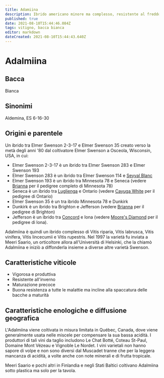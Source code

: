 ```yaml
---
title: Adamiina
description: Ibrido americano minore ma complesso, resistente al freddo, coltivato soprattutto in Québec.
published: true
date: 2021-08-10T15:44:46.084Z
tags: vitigno, bacca bianca
editor: markdown
dateCreated: 2021-08-10T15:44:43.640Z
---
```


# Adalmiina

## Bacca
Bianca

## Sinonimi
Aldemina, ES 6-16-30


## Origini e parentele
Un ibrido tra Elmer Swenson 2-3-17 e Elmer Swenson 35 creato verso la metà degli anni '80 dal coltivatore Elmer Swenson a Osceola, Wisconsin, USA, in cui:

- Elmer Swenson 2-3-17 è un ibrido tra Elmer Swenson 283 e Elmer Swenson 193
- Elmer Swenson 283 è un ibrido tra Elmer Swenson 114 e [Seyval Blanc](/vitigni/bacca-bianca/seyval-blanc)
- Elmer Swenson 193 è un ibrido tra Minnesota 78 e Seneca (vedere [Brianna](/vitigni/bacca-bianca/brianna) per il pedigree completo di Minnesota 78)
- Seneca è un ibrido tra [Luglienga](/vitigni/bacca-bianca/luglienga) e Ontario (vedere [Cayuga White](/vitigni/bacca-bianca/cayuga-white) per il pedigree di Ontario)
- Elmer Swenson 35 è un tra ibrido Minnesota 78 e Dunkirk
- Dunkirk è un ibrido tra Brighton e Jefferson (vedere [Brianna](/vitigni/bacca-bianca/brianna) per il pedigree di Brighton)
- Jefferson è un ibrido tra [Concord](/vitigni/bacca-bianca/concord) e Iona (vedere [Moore's Diamond](/vitigni/bacca-bianca/moore-diamond) per il pedigree di Iona).

Adalmiina è quindi un ibrido complesso di Vitis riparia, Vitis labrusca, Vitis vinifera, Vitis lincecumii e Vitis rupestris. Nel 1997 la varietà fu inviata a Meeri Saario, un orticoltore allora all'Università di Helsinki, che la chiamò Adalmiina e iniziò a diffonderla insieme a diverse altre varietà Swenson.

## Caratteristiche viticole

- Vigorosa e produttiva
- Resistente all'inverno  
- Maturazione precoce 
- Buona resistenza a tutte le malattie ma incline alla spaccatura delle bacche a maturità

## Caratteristiche enologiche e diffusione geografica

L'Adalmiina viene coltivata in misura limitata in Québec, Canada, dove viene generalmente usata nelle miscele per compensare la sua bassa acidità. I produttori di tali vini da taglio includono Le Chat Botté, Coteau St-Paul, Domaine Mont Vézeau e Vignoble Le Nordet. I vini varietali non hanno sapore di volpe e non sono diversi dal Muscadet tranne che per la leggera mancanza di acidità, a volte anche con note minerali e di frutta tropicale.

Meeri Saario e pochi altri in Finlandia e negli Stati Baltici coltivano Adalmiina sotto plastica ma solo per la tavola.